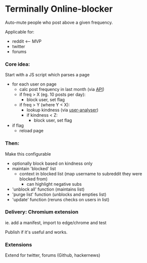 # Terminally Online-blocker
Auto-mute people who post above a given frequency.

Applicable for:
- reddit <-- MVP
- twitter
- forums


### Core idea:
Start with a JS script which parses a page 
- for each user on page
	- calc post frequency in last month (via [API](https://www.reddit.com/dev/api/))
	- if freq > X (eg. 10 posts per day):
		- block user, set flag
	- if freq > Y (where Y < X):
		- lookup kindness (via [user-analyser](https://reddit-user-analyser.netlify.app))
		- if kindness < Z:
			- block user, set flag
- if flag
	- reload page 


### Then:
Make this configurable 
- optionally block based on kindness only
- maintain 'blocked' list
	- context in blocked list (map username to subreddit they were blocked from)
		- can highlight negative subs
- 'unblock all' function (maintains list)
- 'purge list' function (unblocks and empties list)
- 'update' function (reruns checks on users in list)


### Delivery: Chromium extension
ie. add a manifest, import to edge/chrome and test

Publish if it's useful and works. 


### Extensions
Extend for twitter, forums (Github, hackernews)



